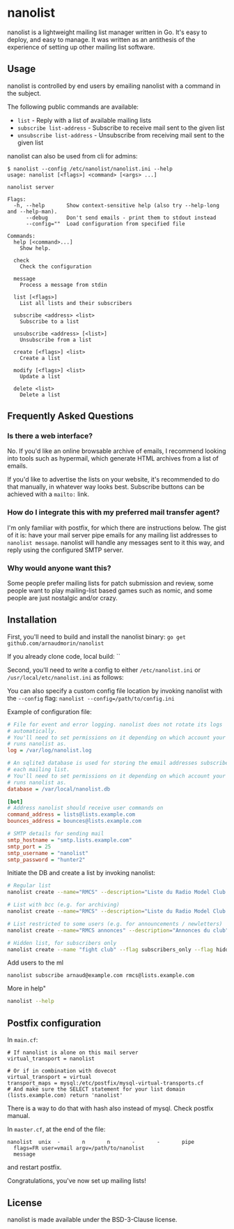 nanolist
========

nanolist is a lightweight mailing list manager written in Go. It's easy to
deploy, and easy to manage. It was written as an antithesis of the experience
of setting up other mailing list software.

Usage
-----

nanolist is controlled by end users by emailing nanolist with a command in the subject.

The following public commands are available:

* `list`  - Reply with a list of available mailing lists
* `subscribe list-address`  - Subscribe to receive mail sent to the given list
* `unsubscribe list-address`  - Unsubscribe from receiving mail sent to the given list

nanolist can also be used from cli for admins:

```
$ nanolist --config /etc/nanolist/nanolist.ini --help
usage: nanolist [<flags>] <command> [<args> ...]

nanolist server

Flags:
  -h, --help       Show context-sensitive help (also try --help-long and --help-man).
      --debug      Don't send emails - print them to stdout instead
      --config=""  Load configuration from specified file

Commands:
  help [<command>...]
    Show help.

  check
    Check the configuration

  message
    Process a message from stdin

  list [<flags>]
    List all lists and their subscribers

  subscribe <address> <list>
    Subscribe to a list

  unsubscribe <address> [<list>]
    Unsubscribe from a list

  create [<flags>] <list>
    Create a list

  modify [<flags>] <list>
    Update a list

  delete <list>
    Delete a list

```

Frequently Asked Questions
--------------------------

### Is there a web interface?

No. If you'd like an online browsable archive of emails, I recommend looking
into tools such as hypermail, which generate HTML archives from a list of
emails.

If you'd like to advertise the lists on your website, it's recommended to do
that manually, in whatever way looks best. Subscribe buttons can be achieved
with a `mailto:` link.

### How do I integrate this with my preferred mail transfer agent?

I'm only familiar with postfix, for which there are instructions below. The
gist of it is: have your mail server pipe emails for any mailing list addresses
to `nanolist message`. nanolist will handle any messages sent to it this way,
and reply using the configured SMTP server.

### Why would anyone want this?

Some people prefer mailing lists for patch submission and review, some people
want to play mailing-list based games such as nomic, and some people are just
nostalgic and/or crazy.

Installation
------------

First, you'll need to build and install the nanolist binary:
`go get github.com/arnaudmorin/nanolist`

If you already clone code, local build:
``

Second, you'll need to write a config to either `/etc/nanolist.ini`
or `/usr/local/etc/nanolist.ini` as follows:

You can also specify a custom config file location by invoking nanolist
with the `--config` flag: `nanolist --config=/path/to/config.ini`

Example of configuration file:
```ini
# File for event and error logging. nanolist does not rotate its logs
# automatically.
# You'll need to set permissions on it depending on which account your MTA
# runs nanolist as.
log = /var/log/nanolist.log

# An sqlite3 database is used for storing the email addresses subscribed to
# each mailing list.
# You'll need to set permissions on it depending on which account your MTA
# runs nanolist as.
database = /var/local/nanolist.db

[bot]
# Address nanolist should receive user commands on
command_address = lists@lists.example.com
bounces_address = bounces@lists.example.com

# SMTP details for sending mail
smtp_hostname = "smtp.lists.example.com"
smtp_port = 25
smtp_username = "nanolist"
smtp_password = "hunter2"
```

Initiate the DB and create a list by invoking nanolist:
```bash
# Regular list
nanolist create --name="RMCS" --description="Liste du Radio Model Club Senonais" rmcs@lists.example.com

# List with bcc (e.g. for archiving)
nanolist create --name="RMCS" --description="Liste du Radio Model Club Senonais" --bcc archive@lists.example.com rmcs@lists.example.com

# List restricted to some users (e.g. for announcements / newletters)
nanolist create --name="RMCS annonces" --description="Annonces du club" --poster admin@lists.example.com announce@lists.example.com

# Hidden list, for subscribers only
nanolist create --name "fight club" --flag subscribers_only --flag hidden fc@lists.example.com
```

Add users to the ml
```
nanolist subscribe arnaud@example.com rmcs@lists.example.com
```

More in help"
```bash
nanolist --help
```

Postfix configuration
---------------------

In `main.cf`:

```
# If nanolist is alone on this mail server
virtual_transport = nanolist

# Or if in combination with dovecot
virtual_transport = virtual
transport_maps = mysql:/etc/postfix/mysql-virtual-transports.cf
# And make sure the SELECT statement for your list domain (lists.example.com) return 'nanolist'
```

There is a way to do that with hash also instead of mysql. Check postfix manual.

In `master.cf`, at the end of the file:
```
nanolist  unix  -       n       n       -       -       pipe
  flags=FR user=vmail argv=/path/to/nanolist
  message
```

and restart postfix.

Congratulations, you've now set up mailing lists!

License
-------

nanolist is made available under the BSD-3-Clause license.
